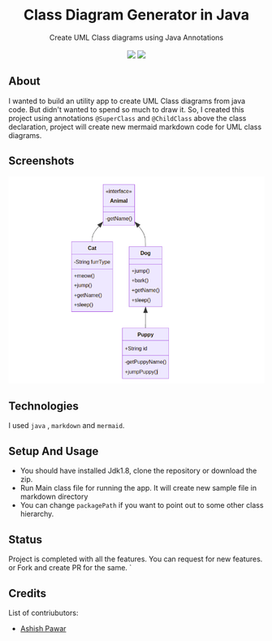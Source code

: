 <div align='center'>
  
<h1> Class Diagram Generator in Java </h1>
Create UML Class diagrams using Java Annotations
  <br/>
  <br/>
  <img src="https://img.shields.io/badge/java-%23ED8B00.svg?style=for-the-badge&logo=java&logoColor=white" height="35px">
  <img src="https://img.shields.io/badge/Markdown-000000?style=for-the-badge&logo=markdown&logoColor=white" height="35px">
  
</div>

## About
I wanted to build an utility app to create UML Class diagrams from java code. But didn't wanted to spend so much to draw it. So, I created this project using annotations `@SuperClass` and `@ChildClass` above the class declaration, project will create new mermaid markdown code for UML class diagrams.

  

## Screenshots
<img src=".github/screenshot2.png" >

## Technologies

I used `java` , `markdown` and `mermaid`.

## Setup And Usage

- You should have installed Jdk1.8, clone the repository or download the zip.
- Run Main class file for running the app. It will create new sample file in markdown directory
- You can change `packagePath` if you want to point out to some other class hierarchy. 

## Status

Project is completed with all the features. You can request for new features. or Fork and create PR for the same. `

## Credits

List of contriubutors:

- [Ashish Pawar](https://github.com/ashishpawar517)
